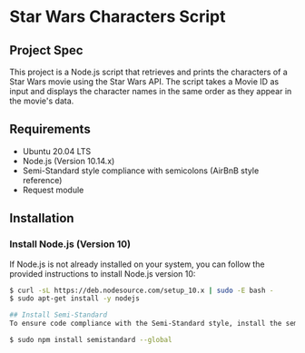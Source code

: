 # Star Wars Characters Script

## Project Spec

This project is a Node.js script that retrieves and prints the characters of a Star Wars movie using the Star Wars API. The script takes a Movie ID as input and displays the character names in the same order as they appear in the movie's data.

## Requirements

- Ubuntu 20.04 LTS
- Node.js (Version 10.14.x)
- Semi-Standard style compliance with semicolons (AirBnB style reference)
- Request module

## Installation

### Install Node.js (Version 10)

If Node.js is not already installed on your system, you can follow the provided instructions to install Node.js version 10:

```bash
$ curl -sL https://deb.nodesource.com/setup_10.x | sudo -E bash -
$ sudo apt-get install -y nodejs

## Install Semi-Standard
To ensure code compliance with the Semi-Standard style, install the semistandard module globally:

$ sudo npm install semistandard --global

